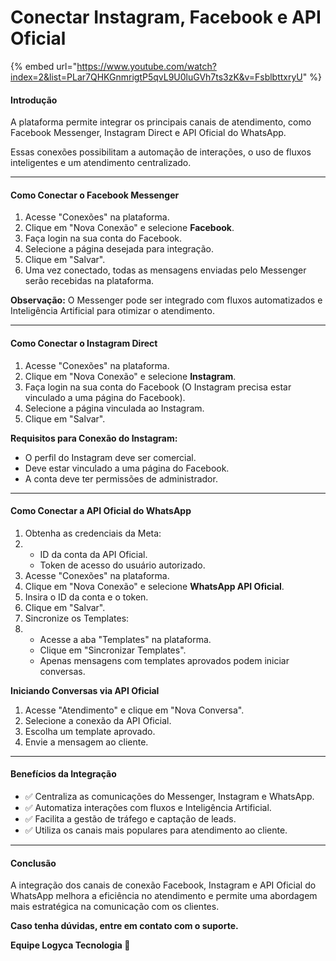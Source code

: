 # Conectar Instagram, Facebook e API Oficial



{% embed url="https://www.youtube.com/watch?index=2&list=PLar7QHKGnmrigtP5qvL9U0luGVh7ts3zK&v=FsblbttxryU" %}

#### Introdução

A plataforma permite integrar os principais canais de atendimento, como Facebook Messenger, Instagram Direct e API Oficial do WhatsApp.

Essas conexões possibilitam a automação de interações, o uso de fluxos inteligentes e um atendimento centralizado.

***

#### Como Conectar o Facebook Messenger

1. Acesse "Conexões" na plataforma.
2. Clique em "Nova Conexão" e selecione **Facebook**.
3. Faça login na sua conta do Facebook.
4. Selecione a página desejada para integração.
5. Clique em "Salvar".
6. Uma vez conectado, todas as mensagens enviadas pelo Messenger serão recebidas na plataforma.

**Observação:** O Messenger pode ser integrado com fluxos automatizados e Inteligência Artificial para otimizar o atendimento.

***

#### Como Conectar o Instagram Direct

1. Acesse "Conexões" na plataforma.
2. Clique em "Nova Conexão" e selecione **Instagram**.
3. Faça login na sua conta do Facebook (O Instagram precisa estar vinculado a uma página do Facebook).
4. Selecione a página vinculada ao Instagram.
5. Clique em "Salvar".

**Requisitos para Conexão do Instagram:**

* O perfil do Instagram deve ser comercial.
* Deve estar vinculado a uma página do Facebook.
* A conta deve ter permissões de administrador.

***

#### Como Conectar a API Oficial do WhatsApp

1. Obtenha as credenciais da Meta:
2.
   * ID da conta da API Oficial.
   * Token de acesso do usuário autorizado.
3. Acesse "Conexões" na plataforma.
4. Clique em "Nova Conexão" e selecione **WhatsApp API Oficial**.
5. Insira o ID da conta e o token.
6. Clique em "Salvar".
7. Sincronize os Templates:
8.
   * Acesse a aba "Templates" na plataforma.
   * Clique em "Sincronizar Templates".
   * Apenas mensagens com templates aprovados podem iniciar conversas.

**Iniciando Conversas via API Oficial**

1. Acesse "Atendimento" e clique em "Nova Conversa".
2. Selecione a conexão da API Oficial.
3. Escolha um template aprovado.
4. Envie a mensagem ao cliente.

***

#### Benefícios da Integração

* ✅ Centraliza as comunicações do Messenger, Instagram e WhatsApp.
* ✅ Automatiza interações com fluxos e Inteligência Artificial.
* ✅ Facilita a gestão de tráfego e captação de leads.
* ✅ Utiliza os canais mais populares para atendimento ao cliente.

***

#### Conclusão

A integração dos canais de conexão Facebook, Instagram e API Oficial do WhatsApp melhora a eficiência no atendimento e permite uma abordagem mais estratégica na comunicação com os clientes.

**Caso tenha dúvidas, entre em contato com o suporte.**

**Equipe Logyca Tecnologia 🚀**
